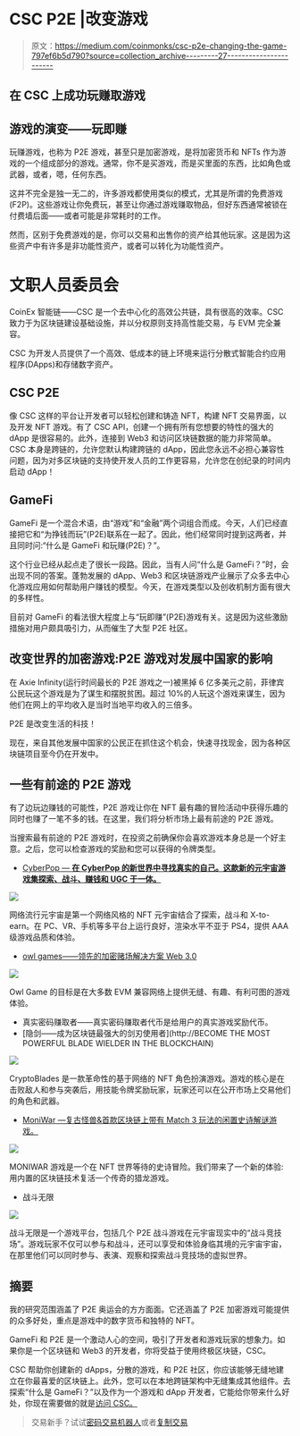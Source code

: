 # CSC P2E |改变游戏

> 原文：<https://medium.com/coinmonks/csc-p2e-changing-the-game-797ef6b5d790?source=collection_archive---------27----------------------->

## 在 CSC 上成功玩赚取游戏

## 游戏的演变——玩即赚

玩赚游戏，也称为 P2E 游戏，甚至只是加密游戏，是将加密货币和 NFTs 作为游戏的一个组成部分的游戏。通常，你不是买游戏，而是买里面的东西，比如角色或武器，或者，嗯，任何东西。

这并不完全是独一无二的，许多游戏都使用类似的模式，尤其是所谓的免费游戏(F2P)。这些游戏让你免费玩，甚至让你通过游戏赚取物品，但好东西通常被锁在付费墙后面——或者可能是非常耗时的工作。

然而，区别于免费游戏的是，你可以交易和出售你的资产给其他玩家。这是因为这些资产中有许多是非功能性资产，或者可以转化为功能性资产。

# 文职人员委员会

CoinEx 智能链——CSC 是一个去中心化的高效公共链，具有很高的效率。CSC 致力于为区块链建设基础设施，并以分权原则支持高性能交易，与 EVM 完全兼容。

CSC 为开发人员提供了一个高效、低成本的链上环境来运行分散式智能合约应用程序(DApps)和存储数字资产。

## CSC P2E

像 CSC 这样的平台让开发者可以轻松创建和铸造 NFT，构建 NFT 交易界面，以及开发 NFT 游戏。有了 CSC API，创建一个拥有所有您想要的特性的强大的 dApp 是很容易的。此外，连接到 Web3 和访问区块链数据的能力非常简单。CSC 本身是跨链的，允许您默认构建跨链的 dApp，因此您永远不必担心兼容性问题，因为对多区块链的支持使开发人员的工作更容易，允许您在创纪录的时间内启动 dApp！

## GameFi

GameFi 是一个混合术语，由“游戏”和“金融”两个词组合而成。今天，人们已经直接把它和“为挣钱而玩”(P2E)联系在一起了。因此，他们经常同时提到这两者，并且同时问:“什么是 GameFi 和玩赚(P2E)？”。

这个行业已经从起点走了很长一段路。因此，当有人问“什么是 GameFi？”时，会出现不同的答案。蓬勃发展的 dApp、Web3 和区块链游戏产业展示了众多去中心化游戏应用如何帮助用户赚钱的模型。今天，在游戏类型以及创收机制方面有很大的多样性。

目前对 GameFi 的看法很大程度上与“玩即赚”(P2E)游戏有关。这是因为这些激励措施对用户颇具吸引力，从而催生了大型 P2E 社区。

## 改变世界的加密游戏:P2E 游戏对发展中国家的影响

在 Axie Infinity(运行时间最长的 P2E 游戏之一)被黑掉 6 亿多美元之前，菲律宾公民玩这个游戏是为了谋生和摆脱贫困。超过 10%的人玩这个游戏来谋生，因为他们在网上的平均收入是当时当地平均收入的三倍多。

P2E 是改变生活的科技！

现在，来自其他发展中国家的公民正在抓住这个机会，快速寻找现金，因为各种区块链项目至今仍在开发中。

## 一些有前途的 P2E 游戏

有了边玩边赚钱的可能性，P2E 游戏让你在 NFT 最有趣的冒险活动中获得乐趣的同时也赚了一笔不多的钱。在这里，我们将分析市场上最有前途的 P2E 游戏。

当搜索最有前途的 P2E 游戏时，在投资之前确保你会喜欢游戏本身总是一个好主意。之后，您可以检查游戏的奖励和您可以获得的令牌类型。

*   [CyberPop — **在 CyberPop 的新世界中寻找真实的自己。这款新的元宇宙游戏集探索、战斗、赚钱和 UGC 于一体。**](https://www.cyberpop.online/)

![](img/acd45d38188241834dfb8340e3e4a787.png)

网络流行元宇宙是第一个网络风格的 NFT 元宇宙结合了探索，战斗和 X-to-earn。在 PC、VR、手机等多平台上运行良好，渲染水平不亚于 PS4，提供 AAA 级游戏品质和体验。

*   [owl games——领先的加密赌场解决方案 Web 3.0](https://owl.games/)

![](img/fc81440bed7db8ece602a661291a336e.png)

Owl Game 的目标是在大多数 EVM 兼容网络上提供无缝、有趣、有利可图的游戏体验。

*   真实密码赚取者——真实密码赚取者代币是给用户的真实游戏奖励代币。
*   [隐剑——成为区块链最强大的剑刃使用者](http://BECOME THE MOST POWERFUL BLADE WIELDER IN THE BLOCKCHAIN)

![](img/d562241997aee1be855c51bb327ce5bd.png)

CryptoBlades 是一款革命性的基于网络的 NFT 角色扮演游戏。游戏的核心是在击败敌人和参与突袭后，用技能令牌奖励玩家，玩家还可以在公开市场上交易他们的角色和武器。

*   [MoniWar —复古怪兽&首款区块链上带有 Match 3 玩法的闲置史诗解谜游戏。](https://moniwar.io/)

![](img/3746936fff80de32b8097c83a19c332b.png)

MONIWAR 游戏是一个在 NFT 世界等待的史诗冒险。我们带来了一个新的体验:用内置的区块链技术复活一个传奇的猎龙游戏。

*   战斗无限

![](img/d59d8372ab3788631e92d5cfa288642d.png)

战斗无限是一个游戏平台，包括几个 P2E 战斗游戏在元宇宙现实中的“战斗竞技场”。游戏玩家不仅可以参与和战斗，还可以享受和体验身临其境的元宇宙宇宙，在那里他们可以同时参与、表演、观察和探索战斗竞技场的虚拟世界。

## 摘要

我的研究范围涵盖了 P2E 奥运会的方方面面。它还涵盖了 P2E 加密游戏可能提供的众多好处，重点是游戏中的数字货币和独特的 NFT。

GameFi 和 P2E 是一个激动人心的空间，吸引了开发者和游戏玩家的想象力。如果你是一个区块链和 Web3 的开发者，你将受益于使用终极区块链，CSC。

CSC 帮助你创建新的 dApps，分散的游戏，和 P2E 社区，你应该能够无缝地建立在你最喜爱的区块链上。此外，您可以在本地跨链架构中无缝集成其他组件。去探索“什么是 GameFi？”以及作为一个游戏和 dApp 开发者，它能给你带来什么好处，你现在需要做的就是[访问 CSC。](https://www.coinex.org/?lang=en_US)

> 交易新手？试试[密码交易机器人](/coinmonks/crypto-trading-bot-c2ffce8acb2a)或者[复制交易](/coinmonks/top-10-crypto-copy-trading-platforms-for-beginners-d0c37c7d698c)
